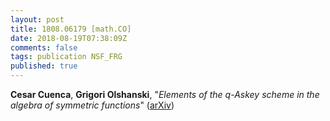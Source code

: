 ```yaml
---
layout: post
title: 1808.06179 [math.CO]
date: 2018-08-19T07:38:09Z
comments: false
tags: publication NSF_FRG
published: true
---
```


<b>Cesar Cuenca</b>, <b>Grigori Olshanski</b>, "<i>Elements of the q-Askey scheme in the algebra of symmetric functions</i>" ([arXiv](http://arxiv.org/abs/1808.06179v1))

